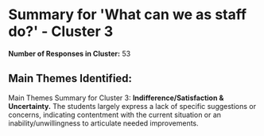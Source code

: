 # Summary for 'What can we as staff do?' - Cluster 3

**Number of Responses in Cluster:** 53

## Main Themes Identified:

Main Themes Summary for Cluster 3:  **Indifference/Satisfaction & Uncertainty.**  The students largely express a lack of specific suggestions or concerns, indicating contentment with the current situation or an inability/unwillingness to articulate needed improvements.